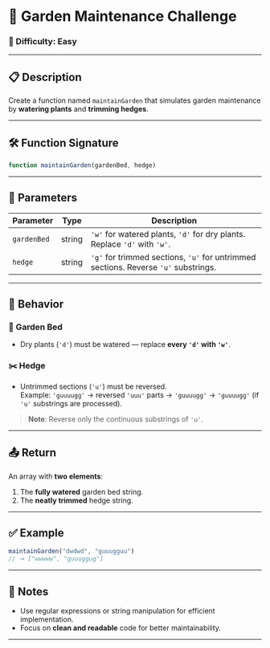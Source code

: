 
# 🌿 Garden Maintenance Challenge

### 🧩 Difficulty: Easy

---

## 📋 Description

Create a function named `maintainGarden` that simulates garden maintenance by **watering plants** and **trimming hedges**.

---

## 🛠️ Function Signature

```javascript
function maintainGarden(gardenBed, hedge)
```

---

## 🧪 Parameters

| Parameter   | Type   | Description                                            |
|-------------|--------|--------------------------------------------------------|
| `gardenBed` | string | `'w'` for watered plants, `'d'` for dry plants. Replace `'d'` with `'w'`. |
| `hedge`     | string | `'g'` for trimmed sections, `'u'` for untrimmed sections. Reverse `'u'` substrings. |

---

## 🔄 Behavior

### 🌱 Garden Bed

- Dry plants (`'d'`) must be watered — replace **every `'d'` with `'w'`**.

### ✂️ Hedge

- Untrimmed sections (`'u'`) must be reversed.  
  Example: `'guuuugg'` → reversed `'uuu'` parts → `'guuuugg'` → `'guuuugg'` (if `'u'` substrings are processed).

> **Note**: Reverse only the continuous substrings of `'u'`.

---

## 📤 Return

An array with **two elements**:

1. The **fully watered** garden bed string.
2. The **neatly trimmed** hedge string.

---

## ✅ Example

```javascript
maintainGarden("dwdwd", "guuugguu")
// ➞ ["wwwww", "guuuggug"]
```

---

## 🌟 Notes

- Use regular expressions or string manipulation for efficient implementation.
- Focus on **clean and readable** code for better maintainability.

---

